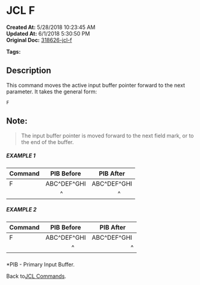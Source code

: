 # JCL F

**Created At:** 5/28/2018 10:23:45 AM  
**Updated At:** 6/1/2018 5:30:50 PM  
**Original Doc:** [318626-jcl-f](https://docs.jbase.com/45792-jcl/318626-jcl-f)  

**Tags:**
<badge text='buffer' vertical='middle' />
<badge text='jcl' vertical='middle' />

## Description 

This command moves the active input buffer pointer forward to the next parameter. It takes the general form:

```
F
```



## Note: 


> The input buffer pointer is moved forward to the next field mark, or to the end of the buffer.




##### EXAMPLE 1


| Command<br> | PIB Before<br> | PIB After<br> |
| --- | --- | --- |
| F<br> | ABC^DEF^GHI<br> | ABC^DEF^GHI<br> |
| <br> |          ^ |                 ^ |




##### EXAMPLE 2


| Command<br> | PIB Before<br> | PIB After<br> |
| --- | --- | --- |
| F<br> | ABC^DEF^GHI<br> | ABC^DEF^GHI<br> |
| <br> |                 ^ |                         ^ |


### 


\*PIB - Primary Input Buffer.

Back to[JCL Commands](./../jcl-commands).
